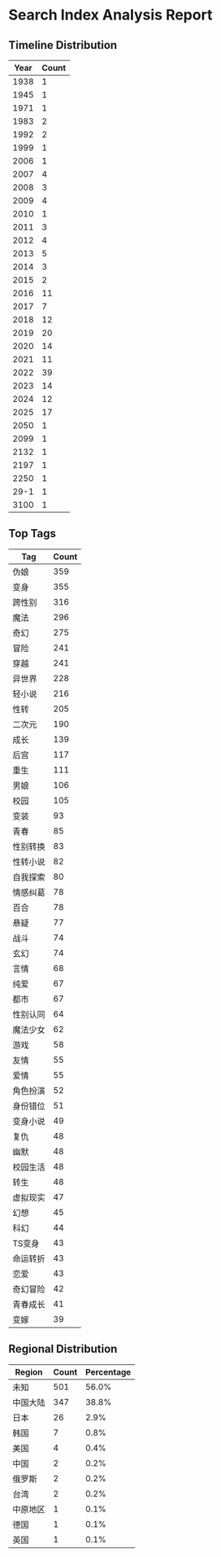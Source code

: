 # Search Index Analysis Report

## Timeline Distribution

| Year | Count |
|------|-------|
| 1938 | 1 |
| 1945 | 1 |
| 1971 | 1 |
| 1983 | 2 |
| 1992 | 2 |
| 1999 | 1 |
| 2006 | 1 |
| 2007 | 4 |
| 2008 | 3 |
| 2009 | 4 |
| 2010 | 1 |
| 2011 | 3 |
| 2012 | 4 |
| 2013 | 5 |
| 2014 | 3 |
| 2015 | 2 |
| 2016 | 11 |
| 2017 | 7 |
| 2018 | 12 |
| 2019 | 20 |
| 2020 | 14 |
| 2021 | 11 |
| 2022 | 39 |
| 2023 | 14 |
| 2024 | 12 |
| 2025 | 17 |
| 2050 | 1 |
| 2099 | 1 |
| 2132 | 1 |
| 2197 | 1 |
| 2250 | 1 |
| 29-1 | 1 |
| 3100 | 1 |

## Top Tags

| Tag | Count |
|-----|-------|
| 伪娘 | 359 |
| 变身 | 355 |
| 跨性别 | 316 |
| 魔法 | 296 |
| 奇幻 | 275 |
| 冒险 | 241 |
| 穿越 | 241 |
| 异世界 | 228 |
| 轻小说 | 216 |
| 性转 | 205 |
| 二次元 | 190 |
| 成长 | 139 |
| 后宫 | 117 |
| 重生 | 111 |
| 男娘 | 106 |
| 校园 | 105 |
| 变装 | 93 |
| 青春 | 85 |
| 性别转换 | 83 |
| 性转小说 | 82 |
| 自我探索 | 80 |
| 情感纠葛 | 78 |
| 百合 | 78 |
| 悬疑 | 77 |
| 战斗 | 74 |
| 玄幻 | 74 |
| 言情 | 68 |
| 纯爱 | 67 |
| 都市 | 67 |
| 性别认同 | 64 |
| 魔法少女 | 62 |
| 游戏 | 58 |
| 友情 | 55 |
| 爱情 | 55 |
| 角色扮演 | 52 |
| 身份错位 | 51 |
| 变身小说 | 49 |
| 复仇 | 48 |
| 幽默 | 48 |
| 校园生活 | 48 |
| 转生 | 48 |
| 虚拟现实 | 47 |
| 幻想 | 45 |
| 科幻 | 44 |
| TS变身 | 43 |
| 命运转折 | 43 |
| 恋爱 | 43 |
| 奇幻冒险 | 42 |
| 青春成长 | 41 |
| 变嫁 | 39 |

## Regional Distribution

| Region | Count | Percentage |
|--------|-------|------------|
| 未知 | 501 | 56.0% |
| 中国大陆 | 347 | 38.8% |
| 日本 | 26 | 2.9% |
| 韩国 | 7 | 0.8% |
| 美国 | 4 | 0.4% |
| 中国 | 2 | 0.2% |
| 俄罗斯 | 2 | 0.2% |
| 台湾 | 2 | 0.2% |
| 中原地区 | 1 | 0.1% |
| 德国 | 1 | 0.1% |
| 英国 | 1 | 0.1% |